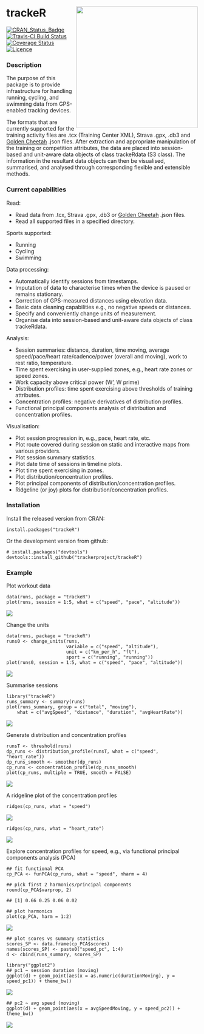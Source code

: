# trackeR <img src="README_files/hex_trackeR.svg" width="320" align="right">

[![CRAN\_Status\_Badge](http://www.r-pkg.org/badges/version/trackeR)](https://cran.r-project.org/package=trackeR)
[![Travis-CI Build
Status](https://travis-ci.org/trackerproject/trackeR.svg?branch=master)](https://travis-ci.org/trackerproject/trackeR)
[![Coverage
Status](https://coveralls.io/repos/github/trackerproject/trackeR/badge.svg?branch=master)](https://coveralls.io/github/trackerproject/trackeR?branch=master)
[![Licence](https://img.shields.io/badge/licence-GPL--3-blue.svg)](https://www.gnu.org/licenses/gpl-3.0.en.html)

### Description

The purpose of this package is to provide infrastructure for handling
running, cycling, and swimming data from GPS-enabled tracking devices.

The formats that are currently supported for the training activity files
are .tcx (Training Center XML), Strava .gpx, .db3 and [Golden
Cheetah](http://goldencheetah.org) .json files. After extraction and
appropriate manipulation of the training or competition attributes, the
data are placed into session-based and unit-aware data objects of class
trackeRdata (S3 class). The information in the resultant data objects
can then be visualised, summarised, and analysed through corresponding
flexible and extensible methods.

### Current capabilities

Read:

-   Read data from .tcx, Strava .gpx, .db3 or [Golden
    Cheetah](http://goldencheetah.org) .json files.
-   Read all supported files in a specified directory.

Sports supported:

-   Running
-   Cycling
-   Swimming

Data processing:

-   Automatically identify sessions from timestamps.
-   Imputation of data to characterise times when the device is paused
    or remains stationary.
-   Correction of GPS-measured distances using elevation data.
-   Basic data cleaning capabilities e.g., no negative speeds or
    distances.
-   Specify and conveniently change units of measurement.
-   Organise data into session-based and unit-aware data objects of
    class trackeRdata.

Analysis:

-   Session summaries: distance, duration, time moving, average
    speed/pace/heart rate/cadence/power (overall and moving), work to
    rest ratio, temperature.
-   Time spent exercising in user-supplied zones, e.g., heart rate zones
    or speed zones.
-   Work capacity above critical power (W’, W prime)
-   Distribution profiles: time spent exercising above thresholds of
    training attributes.
-   Concentration profiles: negative derivatives of distribution
    profiles.
-   Functional principal components analysis of distribution and
    concentration profiles.

Visualisation:

-   Plot session progression in, e.g., pace, heart rate, etc.
-   Plot route covered during session on static and interactive maps
    from various providers.
-   Plot session summary statistics.
-   Plot date time of sessions in timeline plots.
-   Plot time spent exercising in zones.
-   Plot distribution/concentration profiles.
-   Plot principal components of distribution/concentration profiles.
-   Ridgeline (or joy) plots for distribution/concentration profiles.

### Installation

Install the released version from CRAN:

    install.packages("trackeR")

Or the development version from github:

    # install.packages("devtools")
    devtools::install_github("trackerproject/trackeR")

### Example

Plot workout data

    data(runs, package = "trackeR")
    plot(runs, session = 1:5, what = c("speed", "pace", "altitude"))

![](/Users/yiannis/Repositories/trackeR/README_files/figure-markdown_strict/plots-1.png)

Change the units

    data(runs, package = "trackeR")
    runs0 <- change_units(runs,
                          variable = c("speed", "altitude"),
                          unit = c("km_per_h", "ft"),
                          sport = c("running", "running"))
    plot(runs0, session = 1:5, what = c("speed", "pace", "altitude"))

![](/Users/yiannis/Repositories/trackeR/README_files/figure-markdown_strict/plots_new-1.png)

Summarise sessions

    library("trackeR")
    runs_summary <- summary(runs)
    plot(runs_summary, group = c("total", "moving"),
        what = c("avgSpeed", "distance", "duration", "avgHeartRate"))

![](/Users/yiannis/Repositories/trackeR/README_files/figure-markdown_strict/summary-1.png)

Generate distribution and concentration profiles

    runsT <- threshold(runs)
    dp_runs <- distribution_profile(runsT, what = c("speed", "heart_rate"))
    dp_runs_smooth <- smoother(dp_runs)
    cp_runs <- concentration_profile(dp_runs_smooth)
    plot(cp_runs, multiple = TRUE, smooth = FALSE)

![](/Users/yiannis/Repositories/trackeR/README_files/figure-markdown_strict/cprofile-1.png)

A ridgeline plot of the concentration profiles

    ridges(cp_runs, what = "speed")

![](/Users/yiannis/Repositories/trackeR/README_files/figure-markdown_strict/cprofile-ridges-1.png)

    ridges(cp_runs, what = "heart_rate")

![](/Users/yiannis/Repositories/trackeR/README_files/figure-markdown_strict/cprofile-ridges-hr-1.png)

Explore concentration profiles for speed, e.g., via functional principal
components analysis (PCA)

    ## fit functional PCA
    cp_PCA <- funPCA(cp_runs, what = "speed", nharm = 4)

    ## pick first 2 harmonics/principal components
    round(cp_PCA$varprop, 2)

    ## [1] 0.66 0.25 0.06 0.02

    ## plot harmonics
    plot(cp_PCA, harm = 1:2)

![](/Users/yiannis/Repositories/trackeR/README_files/figure-markdown_strict/funPCA-1.png)

    ## plot scores vs summary statistics
    scores_SP <- data.frame(cp_PCA$scores)
    names(scores_SP) <- paste0("speed_pc", 1:4)
    d <- cbind(runs_summary, scores_SP)

    library("ggplot2")
    ## pc1 ~ session duration (moving)
    ggplot(d) + geom_point(aes(x = as.numeric(durationMoving), y = speed_pc1)) + theme_bw()

![](/Users/yiannis/Repositories/trackeR/README_files/figure-markdown_strict/scores-1.png)

    ## pc2 ~ avg speed (moving)
    ggplot(d) + geom_point(aes(x = avgSpeedMoving, y = speed_pc2)) + theme_bw()

![](/Users/yiannis/Repositories/trackeR/README_files/figure-markdown_strict/scores-2.png)
